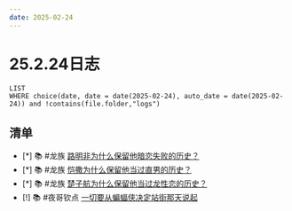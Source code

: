 ```yaml
---
date: 2025-02-24
---
```


# 25.2.24日志

```dataview
LIST
WHERE choice(date, date = date(2025-02-24), auto_date = date(2025-02-24)) and !contains(file.folder,"logs")
```

## 清单

- [*] 📚 #龙族 [路明非为什么保留他暗恋失败的历史？](../DR/路明非为什么保留他暗恋失败的历史？.md)
- [*] 📚 #龙族 [恺撒为什么保留他当过直男的历史？](../DR/恺撒为什么保留他当过直男的历史？.md)
- [*] 📚 #龙族 [楚子航为什么保留他当过龙性恋的历史？](../DR/楚子航为什么保留他当过龙性恋的历史？.md)
- [!] 📚 #夜哥钦点 [一切要从蝙蝠侠决定站街那天说起](../DC/一切要从蝙蝠侠决定站街那天说起.md)
